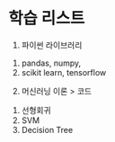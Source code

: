 
# 학습 리스트
1. 파이썬 라이브러리
 1) pandas, numpy, 
 2) scikit learn, tensorflow


2. 머신러닝 이론 > 코드
 1) 선형회귀
 2) SVM
 3) Decision Tree
 
 

 
 
